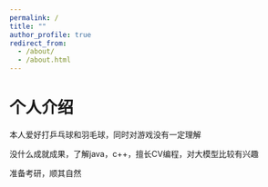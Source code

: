 ```yaml
---
permalink: /
title: ""
author_profile: true
redirect_from: 
  - /about/
  - /about.html
---
```

个人介绍
======
本人爱好打乒乓球和羽毛球，同时对游戏没有一定理解  

没什么成就成果，了解java，c++，擅长CV编程，对大模型比较有兴趣  

准备考研，顺其自然
